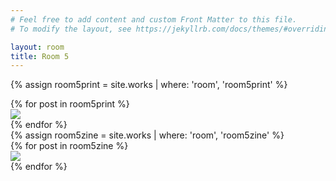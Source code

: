 ```yaml
---
# Feel free to add content and custom Front Matter to this file.
# To modify the layout, see https://jekyllrb.com/docs/themes/#overriding-theme-defaults

layout: room
title: Room 5
---
```


<div id="room5prints"></div>


{% assign room5print = site.works | where: 'room', 'room5print' %}

<div class="prints room5 flex-row space-around">
  {% for post in room5print %}
  <div class="print product">
  	 <a href="{{site.baseurl}}{{post.url}}"><img src="{{site.baseurl}}/img/products/{{post.img1}}"></a>
</div>
  {% endfor %}
</div>

<div id="room5zines" class="full-width">
{% assign room5zine = site.works | where: 'room', 'room5zine' %}

<div class="zines room5 flex-row space-around">
  {% for post in room5zine %}
   <div class="zine product">
  	 <a href="{{site.baseurl}}{{post.url}}"><img src="{{site.baseurl}}/img/products/{{post.img1}}"></a>
</div>
  {% endfor %}
</div>
</div>

